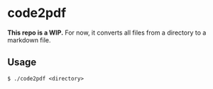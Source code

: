 # code2pdf

**This repo is a WIP.** For now, it converts all files from a directory to a
markdown file.

## Usage

```
$ ./code2pdf <directory>
```
